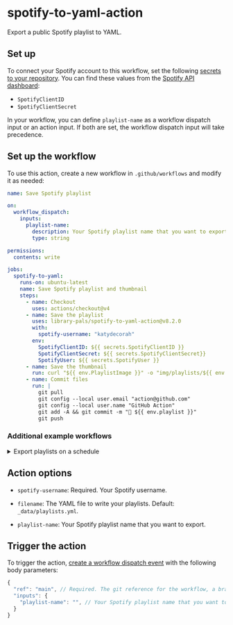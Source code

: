 # spotify-to-yaml-action

Export a public Spotify playlist to YAML.

## Set up

To connect your Spotify account to this workflow, set the following [secrets to your repository](https://docs.github.com/en/actions/security-guides/encrypted-secrets#creating-encrypted-secrets-for-a-repository). You can find these values from the [Spotify API dashboard](https://developer.spotify.com/dashboard):

- `SpotifyClientID`
- `SpotifyClientSecret`

In your workflow, you can define `playlist-name` as a workflow dispatch input or an action input. If both are set, the workflow dispatch input will take precedence.

<!-- START GENERATED DOCUMENTATION -->

## Set up the workflow

To use this action, create a new workflow in `.github/workflows` and modify it as needed:

```yml
name: Save Spotify playlist

on:
  workflow_dispatch:
    inputs:
      playlist-name:
        description: Your Spotify playlist name that you want to export.
        type: string

permissions:
  contents: write

jobs:
  spotify-to-yaml:
    runs-on: ubuntu-latest
    name: Save Spotify playlist and thumbnail
    steps:
      - name: Checkout
        uses: actions/checkout@v4
      - name: Save the playlist
        uses: library-pals/spotify-to-yaml-action@v8.2.0
        with:
          spotify-username: "katydecorah"
        env:
          SpotifyClientID: ${{ secrets.SpotifyClientID }}
          SpotifyClientSecret: ${{ secrets.SpotifyClientSecret}}
          SpotifyUser: ${{ secrets.SpotifyUser }}
      - name: Save the thumbnail
        run: curl "${{ env.PlaylistImage }}" -o "img/playlists/${{ env.PlaylistImageOutput }}"
      - name: Commit files
        run: |
          git pull
          git config --local user.email "action@github.com"
          git config --local user.name "GitHub Action"
          git add -A && git commit -m "🎵 ${{ env.playlist }}"
          git push
```

### Additional example workflows

<details>
<summary>Export playlists on a schedule</summary>

```yml
name: Export playlists on a schedule

on:
  # Run every three months on the 20th to get the seasonal playlist
  schedule:
    - cron: "00 01 20 Mar,Jun,Sep,Dec *"
  # Run on demand to get any playlist
  workflow_dispatch:
    inputs:
      playlist-name:
        description: Your Spotify playlist name that you want to export.
        type: string

permissions:
  contents: write

jobs:
  spotify-to-yaml:
    runs-on: ubuntu-latest
    name: Save Spotify playlist and thumbnail
    steps:
      - name: Checkout
        uses: actions/checkout@v4
      # For this Spotify user, they have a predicable schem for setting the playlist name
      # Examples: 2019/2020 Winter, 2020 Spring, 2020 Summer, 2020 Fall
      # This step sets the playlist name based on the current month when the workflow runs
      - name: Determine Playlist Name Based on Season
        run: |
          MONTH=$(date +%m)
          YEAR=$(date +%Y)
          case $MONTH in
            03)
              echo "PLAYLIST_NAME=$(($YEAR - 1))/${YEAR} Winter" >> $GITHUB_ENV
              ;;
            06)
              echo "PLAYLIST_NAME=${YEAR} Spring" >> $GITHUB_ENV
              ;;
            09)
              echo "PLAYLIST_NAME=${YEAR} Summer" >> $GITHUB_ENV
              ;;
            12)
              echo "PLAYLIST_NAME=${YEAR} Fall" >> $GITHUB_ENV
              ;;
          esac
      # This step saves the playlist using the determined name
      - name: Export the playlist
        uses: library-pals/spotify-to-yaml-action@v8.2.0
        with:
          spotify-username: "katydecorah"
          # If the playlist name is provided, use it
          # The workflow_dispatch input playlist-name takes precedence
          playlist-name: ${{ env.PLAYLIST_NAME }}
        env:
          SpotifyClientID: ${{ secrets.SpotifyClientID }}
          SpotifyClientSecret: ${{ secrets.SpotifyClientSecret}}
          SpotifyUser: ${{ secrets.SpotifyUser }}
      - name: Save the thumbnail
        run: curl "${{ env.PlaylistImage }}" -o "img/playlists/${{ env.PlaylistImageOutput }}"
      - name: Commit files
        run: |
          git pull
          git config --local user.email "action@github.com"
          git config --local user.name "GitHub Action"
          git add -A && git commit -m "🎵 ${{ env.playlist }}"
          git push
```

</details>

## Action options

- `spotify-username`: Required. Your Spotify username.

- `filename`: The YAML file to write your playlists. Default: `_data/playlists.yml`.

- `playlist-name`: Your Spotify playlist name that you want to export.

## Trigger the action

To trigger the action, [create a workflow dispatch event](https://docs.github.com/en/rest/actions/workflows#create-a-workflow-dispatch-event) with the following body parameters:

```js
{
  "ref": "main", // Required. The git reference for the workflow, a branch or tag name.
  "inputs": {
    "playlist-name": "", // Your Spotify playlist name that you want to export.
  }
}
```

<!-- END GENERATED DOCUMENTATION -->
